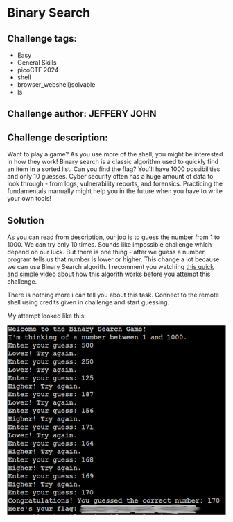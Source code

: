 # Binary Search
## Challenge tags:
- Easy
- General Skills
- picoCTF 2024
- shell
- browser_webshell)solvable
- ls

## Challenge author: JEFFERY JOHN
## Challenge description:
Want to play a game? As you use more of the shell, you might be interested in how they work! Binary search is a classic algorithm used to quickly find an item in a sorted list. Can you find the flag? You'll have 1000 possibilities and only 10 guesses.
Cyber security often has a huge amount of data to look through - from logs, vulnerability reports, and forensics. Practicing the fundamentals manually might help you in the future when you have to write your own tools!

## Solution
As you can read from description, our job is to guess the number from 1 to 1000. We can try only 10 times. Sounds like impossible challenge which depend on our luck. But there is one thing - after we guess a number, program tells us that number is lower or higher. This change a lot because we can use Binary Search algorith. I recomment you watching [this quick and simple video](https://youtu.be/MFhxShGxHWc?feature=shared) about how this algorith works before you attempt this challenge.

There is nothing more i can tell you about this task. Connect to the remote shell using credits given in challenge and start guessing. 

My attempt looked like this:

![image missing?](./content/binary_search_01.PNG)

